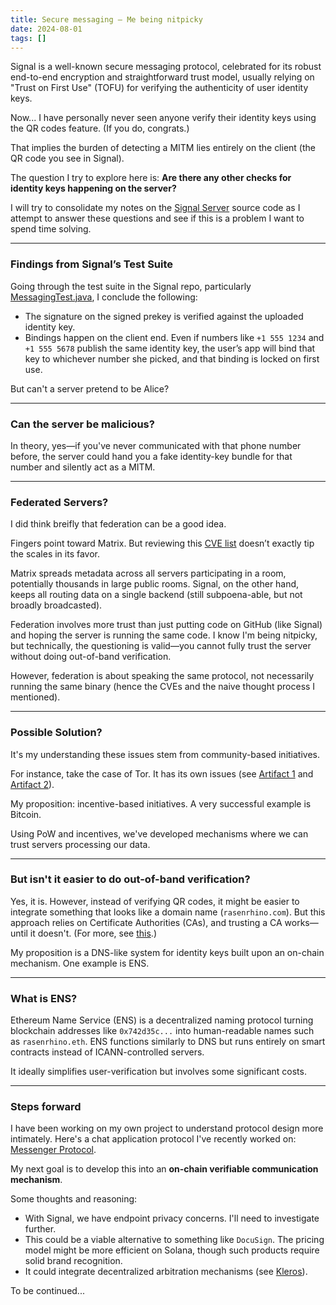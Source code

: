 ```yaml
---
title: Secure messaging – Me being nitpicky
date: 2024-08-01
tags: []
---
```


Signal is a well-known secure messaging protocol, celebrated for its robust end-to-end encryption and straightforward trust model, usually relying on "Trust on First Use" (TOFU) for verifying the authenticity of user identity keys.

Now... I have personally never seen anyone verify their identity keys using the QR codes feature. (If you do, congrats.)

That implies the burden of detecting a MITM lies entirely on the client (the QR code you see in Signal).

The question I try to explore here is: **Are there any other checks for identity keys happening on the server?**

I will try to consolidate my notes on the [Signal Server](https://github.com/signalapp/Signal-Server) source code as I attempt to answer these questions and see if this is a problem I want to spend time solving.

---

### Findings from Signal’s Test Suite

Going through the test suite in the Signal repo, particularly [MessagingTest.java](https://github.com/signalapp/Signal-Server/blob/6a1f01f876c44ac78132f558d5e5396154dc6ab0/integration-tests/src/test/java/org/signal/integration/MessagingTest.java#L1-L50), I conclude the following:

- The signature on the signed prekey is verified against the uploaded identity key.
- Bindings happen on the client end. Even if numbers like `+1 555 1234` and `+1 555 5678` publish the same identity key, the user’s app will bind that key to whichever number she picked, and that binding is locked on first use.

But can't a server pretend to be Alice?

---

### Can the server be malicious?

In theory, yes—if you've never communicated with that phone number before, the server could hand you a fake identity-key bundle for that number and silently act as a MITM.

---

### Federated Servers?

I did think breifly that federation can be a good idea.

Fingers point toward Matrix. But reviewing this [CVE list](https://www.cvedetails.com/vulnerability-list/vendor_id-2044/Matrix.html) doesn’t exactly tip the scales in its favor.

Matrix spreads metadata across all servers participating in a room, potentially thousands in large public rooms. Signal, on the other hand, keeps all routing data on a single backend (still subpoena-able, but not broadly broadcasted).

Federation involves more trust than just putting code on GitHub (like Signal) and hoping the server is running the same code. I know I'm being nitpicky, but technically, the questioning is valid—you cannot fully trust the server without doing out-of-band verification.

However, federation is about speaking the same protocol, not necessarily running the same binary (hence the CVEs and the naive thought process I mentioned).

---

### Possible Solution?

It's my understanding these issues stem from community-based initiatives.

For instance, take the case of Tor. It has its own issues (see [Artifact 1](https://www.atlasobscura.com/articles/found-nodes-in-an-anonymityprotecting-network-that-are-actually-spying-on-users) and [Artifact 2](https://www.youtube.com/watch?v=cJWsJ47joAQ)).

My proposition: incentive-based initiatives. A very successful example is Bitcoin.

Using PoW and incentives, we've developed mechanisms where we can trust servers processing our data.

---

### But isn't it easier to do out-of-band verification?

Yes, it is. However, instead of verifying QR codes, it might be easier to integrate something that looks like a domain name (`rasenrhino.com`). But this approach relies on Certificate Authorities (CAs), and trusting a CA works—until it doesn't. (For more, see [this](https://www.f5.com/labs/articles/threat-intelligence/kazakhstan-attempts-to-mitm-itscitizens).)

My proposition is a DNS-like system for identity keys built upon an on-chain mechanism. One example is ENS.

---

### What is ENS?

Ethereum Name Service (ENS) is a decentralized naming protocol turning blockchain addresses like `0x742d35c...` into human-readable names such as `rasenrhino.eth`. ENS functions similarly to DNS but runs entirely on smart contracts instead of ICANN-controlled servers.

It ideally simplifies user-verification but involves some significant costs.

---

### Steps forward

I have been working on my own project to understand protocol design more intimately. Here's a chat application protocol I've recently worked on: [Messenger Protocol](https://github.com/RasenRhino/messenger_protocol).

My next goal is to develop this into an **on-chain verifiable communication mechanism**.

Some thoughts and reasoning:

- With Signal, we have endpoint privacy concerns. I'll need to investigate further.
- This could be a viable alternative to something like `DocuSign`. The pricing model might be more efficient on Solana, though such products require solid brand recognition.
- It could integrate decentralized arbitration mechanisms (see [Kleros](https://kleros.io/)).

To be continued...
